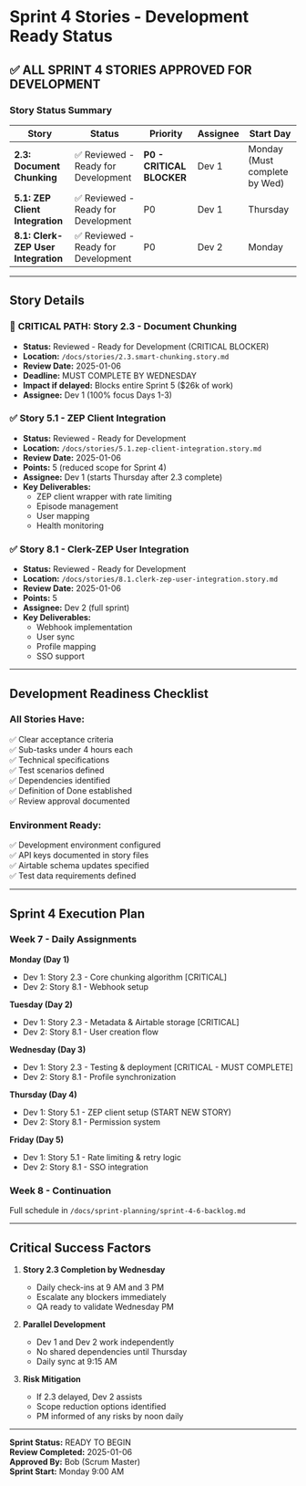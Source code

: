 # Sprint 4 Stories - Development Ready Status

## ✅ ALL SPRINT 4 STORIES APPROVED FOR DEVELOPMENT

### Story Status Summary

| Story | Status | Priority | Assignee | Start Day |
|-------|--------|----------|----------|-----------|
| **2.3: Document Chunking** | ✅ Reviewed - Ready for Development | **P0 - CRITICAL BLOCKER** | Dev 1 | Monday (Must complete by Wed) |
| **5.1: ZEP Client Integration** | ✅ Reviewed - Ready for Development | P0 | Dev 1 | Thursday |
| **8.1: Clerk-ZEP User Integration** | ✅ Reviewed - Ready for Development | P0 | Dev 2 | Monday |

---

## Story Details

### 📛 **CRITICAL PATH: Story 2.3 - Document Chunking**
- **Status:** Reviewed - Ready for Development (CRITICAL BLOCKER)
- **Location:** `/docs/stories/2.3.smart-chunking.story.md`
- **Review Date:** 2025-01-06
- **Deadline:** MUST COMPLETE BY WEDNESDAY
- **Impact if delayed:** Blocks entire Sprint 5 ($26k of work)
- **Assignee:** Dev 1 (100% focus Days 1-3)

### ✅ **Story 5.1 - ZEP Client Integration**
- **Status:** Reviewed - Ready for Development
- **Location:** `/docs/stories/5.1.zep-client-integration.story.md`
- **Review Date:** 2025-01-06
- **Points:** 5 (reduced scope for Sprint 4)
- **Assignee:** Dev 1 (starts Thursday after 2.3 complete)
- **Key Deliverables:**
  - ZEP client wrapper with rate limiting
  - Episode management
  - User mapping
  - Health monitoring

### ✅ **Story 8.1 - Clerk-ZEP User Integration**
- **Status:** Reviewed - Ready for Development
- **Location:** `/docs/stories/8.1.clerk-zep-user-integration.story.md`
- **Review Date:** 2025-01-06
- **Points:** 5
- **Assignee:** Dev 2 (full sprint)
- **Key Deliverables:**
  - Webhook implementation
  - User sync
  - Profile mapping
  - SSO support

---

## Development Readiness Checklist

### All Stories Have:
✅ Clear acceptance criteria  
✅ Sub-tasks under 4 hours each  
✅ Technical specifications  
✅ Test scenarios defined  
✅ Dependencies identified  
✅ Definition of Done established  
✅ Review approval documented  

### Environment Ready:
✅ Development environment configured  
✅ API keys documented in story files  
✅ Airtable schema updates specified  
✅ Test data requirements defined  

---

## Sprint 4 Execution Plan

### Week 7 - Daily Assignments

**Monday (Day 1)**
- Dev 1: Story 2.3 - Core chunking algorithm [CRITICAL]
- Dev 2: Story 8.1 - Webhook setup

**Tuesday (Day 2)**  
- Dev 1: Story 2.3 - Metadata & Airtable storage [CRITICAL]
- Dev 2: Story 8.1 - User creation flow

**Wednesday (Day 3)**
- Dev 1: Story 2.3 - Testing & deployment [CRITICAL - MUST COMPLETE]
- Dev 2: Story 8.1 - Profile synchronization

**Thursday (Day 4)**
- Dev 1: Story 5.1 - ZEP client setup (START NEW STORY)
- Dev 2: Story 8.1 - Permission system

**Friday (Day 5)**
- Dev 1: Story 5.1 - Rate limiting & retry logic
- Dev 2: Story 8.1 - SSO integration

### Week 8 - Continuation
Full schedule in `/docs/sprint-planning/sprint-4-6-backlog.md`

---

## Critical Success Factors

1. **Story 2.3 Completion by Wednesday**
   - Daily check-ins at 9 AM and 3 PM
   - Escalate any blockers immediately
   - QA ready to validate Wednesday PM

2. **Parallel Development**
   - Dev 1 and Dev 2 work independently
   - No shared dependencies until Thursday
   - Daily sync at 9:15 AM

3. **Risk Mitigation**
   - If 2.3 delayed, Dev 2 assists
   - Scope reduction options identified
   - PM informed of any risks by noon daily

---

**Sprint Status:** READY TO BEGIN  
**Review Completed:** 2025-01-06  
**Approved By:** Bob (Scrum Master)  
**Sprint Start:** Monday 9:00 AM